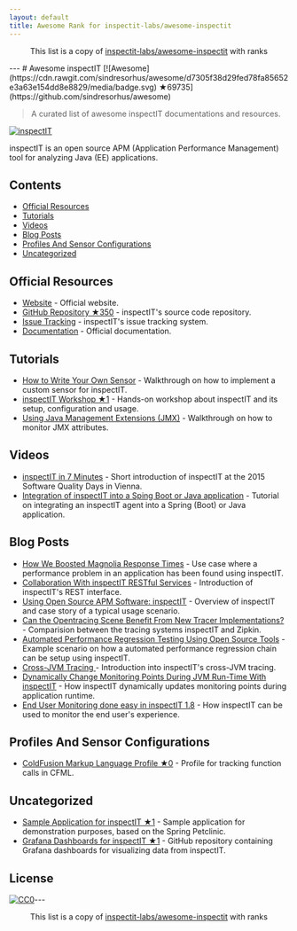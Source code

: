 ```yaml
---
layout: default
title: Awesome Rank for inspectit-labs/awesome-inspectit
---
```


<p align="center">
	This list is a copy of <a href="https://github.com/inspectit-labs/awesome-inspectit">inspectit-labs/awesome-inspectit</a> with ranks
</p>
---
# Awesome inspectIT  [![Awesome](https://cdn.rawgit.com/sindresorhus/awesome/d7305f38d29fed78fa85652e3a63e154dd8e8829/media/badge.svg) ★69735](https://github.com/sindresorhus/awesome)

> A curated list of awesome inspectIT documentations and resources.

[![inspectIT](https://github.com/inspectit-labs/awesome-inspectit/blob/master/media/inspectit.png)](http://www.inspectit.rocks/)

inspectIT is an open source APM (Application Performance Management) tool for analyzing Java (EE) applications.

## Contents

- [Official Resources](#official-resources)
- [Tutorials](#tutorials)
- [Videos](#videos)
- [Blog Posts](#blog-posts)
- [Profiles And Sensor Configurations](#profiles-and-sensor-configurations)
- [Uncategorized](#uncategorized)

## Official Resources

* [Website](http://www.inspectit.rocks/) - Official website.
* [GitHub Repository ★350](https://github.com/inspectIT/inspectIT) - inspectIT's source code repository.
* [Issue Tracking](https://inspectit-performance.atlassian.net/browse/INSPECTIT) - inspectIT's issue tracking system.
* [Documentation](https://inspectit-performance.atlassian.net/wiki/) - Official documentation.

## Tutorials
* [How to Write Your Own Sensor](https://dzone.com/articles/how-to-write-your-own-sensor-for-the-open-source-a) - Walkthrough on how to implement a custom sensor for inspectIT.
* [inspectIT Workshop ★1](https://github.com/inspectit-labs/workshop) - Hands-on workshop about inspectIT and its setup, configuration and usage.
* [Using Java Management Extensions (JMX)](https://blog.novatec-gmbh.de/inspectit-1-6-monitoring-jmx/) - Walkthrough on how to monitor JMX attributes.
 
## Videos

* [inspectIT in 7 Minutes](https://www.youtube.com/watch?v=bqZPBsTxAc4) - Short introduction of inspectIT at the 2015 Software Quality Days in Vienna.
* [Integration of inspectIT into a Sping Boot or Java application](https://www.youtube.com/watch?v=x0fnYSANIFk) - Tutorial on integrating an inspectIT agent into a Spring (Boot) or Java application.

## Blog Posts

* [How We Boosted Magnolia Response Times](https://www.magnolia-cms.com/blogs/guest-blogger/detail~@how-we-boosted-magnolia-response-times-with-dynamic-page-caching~.html) - Use case where a performance problem in an application has been found using inspectIT.
* [Collaboration With inspectIT RESTful Services](https://blog.novatec-gmbh.de/inspectit-restful-services/) - Introduction of inspectIT's REST interface.
* [Using Open Source APM Software: inspectIT](https://opensource.com/article/17/3/inspectit) - Overview of inspectIT and case story of a typical usage scenario.
* [Can the Opentracing Scene Benefit From New Tracer Implementations?](https://dzone.com/articles/can-opentracing-scene-benefit-from-new-tracer-impl) - Comparision between the tracing systems inspectIT and Zipkin.
* [Automated Performance Regression Testing Using Open Source Tools](https://blog.novatec-gmbh.de/automated-performance-regression-testing/) - Example scenario on how a automated performance regression chain can be setup using inspectIT.
* [Cross-JVM Tracing ](https://blog.novatec-gmbh.de/inspectit-1-7-cross-jvm-tracing/) - Introduction into inspectIT's cross-JVM tracing.
* [Dynamically Change Monitoring Points During JVM Run-Time With inspectIT](https://blog.novatec-gmbh.de/dynamically-change-monitoring-points-during-jvm-run-time-with-inspectit/) - How inspectIT dynamically updates monitoring points during application runtime.
* [End User Monitoring done easy in inspectIT 1.8](https://blog.novatec-gmbh.de/end-user-monitoring-inspectit-1-8/) - How inspectIT can be used to monitor the end user's experience.

## Profiles And Sensor Configurations

* [ColdFusion Markup Language Profile ★0](https://github.com/ghedwards/cfml-inspectIT) - Profile for tracking function calls in CFML.

## Uncategorized

* [Sample Application for inspectIT ★1](https://github.com/inspectit-labs/spring-petclinic-microservices) - Sample application for demonstration purposes, based on the Spring Petclinic.
* [Grafana Dashboards for inspectIT ★1](https://github.com/inspectit-labs/dashboards) - GitHub repository containing Grafana dashboards for visualizing data from inspectIT.

## License

[![CC0](https://camo.githubusercontent.com/60561947585c982aee67ed3e3b25388184cc0aa3/687474703a2f2f6d6972726f72732e6372656174697665636f6d6d6f6e732e6f72672f70726573736b69742f627574746f6e732f38387833312f7376672f63632d7a65726f2e737667)](http://creativecommons.org/publicdomain/zero/1.0/)---
<p align="center">
	This list is a copy of <a href="https://github.com/inspectit-labs/awesome-inspectit">inspectit-labs/awesome-inspectit</a> with ranks
</p>
